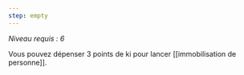 ```yaml
---
step: empty
---
```

*Niveau requis : 6*

Vous pouvez dépenser 3 points de ki pour lancer [[immobilisation de personne]].